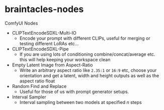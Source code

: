 # braintacles-nodes
ComfyUI Nodes

- CLIPTextEncodeSDXL-Multi-IO
    - Encode your prompt with different CLIPs, useful for merging or testing different LoRAs etc...
- CLIPTextEncodeSDXL-Pipe
    - If you are using lots of conditioning combine/concat/average etc. this will help keeping your workspace clean
- Empty Latent Image from Aspect-Ratio
    - Write an arbitrary aspect ratio like `2.35:1` or `16:9` etc, choose your orientation and get a latent, width and height outputs as well as the aspect ratio float
- Random Find and Replace
    - Useful for those of us with prompt generator setups.
- Interval Sampler
    - Interval sampling between two models at specified _n_ steps
